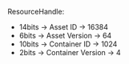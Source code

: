 
ResourceHandle:
- 14bits -> Asset ID          -> 16384
- 6bits  -> Asset Version     -> 64
- 10bits -> Container ID      -> 1024
- 2bits  -> Container Version -> 4